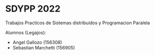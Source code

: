 # SDYPP 2022
Trabajos Practicos de Sistemas distribuidos y Programacion Paralela

Alumnos (Legajos):
- Angel Gallozo (156308)
- Sebastian Marchetti (156905)
